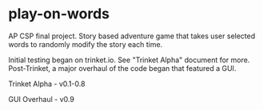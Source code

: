 # play-on-words
AP CSP final project. Story based adventure game that takes user selected words to randomly modify the story each time.

Initial testing began on trinket.io. See "Trinket Alpha" document for more. Post-Trinket, a major overhaul of the code began that featured a GUI.

Trinket Alpha - v0.1-0.8

GUI Overhaul - v0.9

